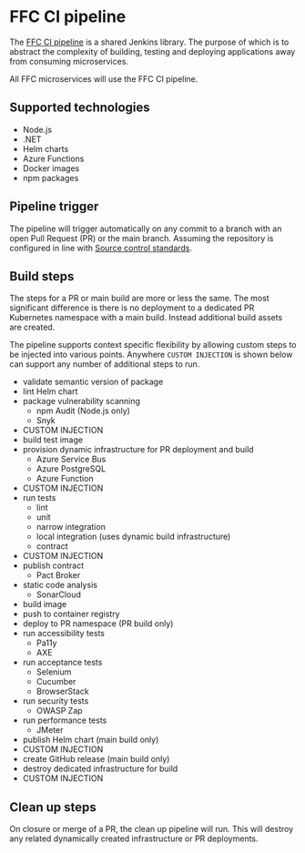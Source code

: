 # FFC CI pipeline
The [FFC CI pipeline](https://github.com/DEFRA/ffc-jenkins-pipeline-library) is a shared Jenkins library.  The purpose of which is to abstract the complexity of building, testing and deploying applications away from consuming microservices.

All FFC microservices will use the FFC CI pipeline.

## Supported technologies
- Node.js
- .NET
- Helm charts
- Azure Functions
- Docker images
- npm packages

## Pipeline trigger
The pipeline will trigger automatically on any commit to a branch with an open Pull Request (PR) or the main branch.  Assuming the repository is configured in line with [Source control standards](source-code.md).

## Build steps
The steps for a PR or main build are more or less the same.  The most significant difference is there is no deployment to a dedicated PR Kubernetes namespace with a main build.  Instead additional build assets are created.

The pipeline supports context specific flexibility by allowing custom steps to be injected into various points.  Anywhere `CUSTOM INJECTION` is shown below can support any number of additional steps to run.

- validate semantic version of package
- lint Helm chart
- package vulnerability scanning
  - npm Audit (Node.js only)
  - Snyk
- CUSTOM INJECTION
- build test image
- provision dynamic infrastructure for PR deployment and build
  - Azure Service Bus
  - Azure PostgreSQL
  - Azure Function
- CUSTOM INJECTION
- run tests
  - lint
  - unit
  - narrow integration
  - local integration (uses dynamic build infrastructure)
  - contract
- CUSTOM INJECTION
- publish contract
  - Pact Broker
- static code analysis
  - SonarCloud
- build image
- push to container registry
- deploy to PR namespace (PR build only)
- run accessibility tests
  - Pa11y
  - AXE
- run acceptance tests
  - Selenium
  - Cucumber
  - BrowserStack
- run security tests 
  - OWASP Zap
- run performance tests
  - JMeter
- publish Helm chart (main build only)
- CUSTOM INJECTION
- create GitHub release (main build only)
- destroy dedicated infrastructure for build
- CUSTOM INJECTION

## Clean up steps
On closure or merge of a PR, the clean up pipeline will run.  This will destroy any related dynamically created infrastructure or PR deployments.
